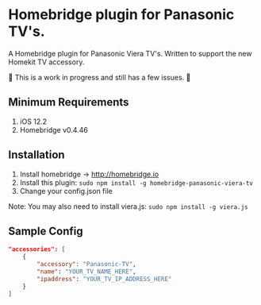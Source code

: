 # Homebridge plugin for Panasonic TV's.
A Homebridge plugin for Panasonic Viera TV's. Written to support the new Homekit TV accessory.

🚧 This is a work in progress and still has a few issues. 🚧

## Minimum Requirements
  1. iOS 12.2
  2. Homebridge v0.4.46
  
## Installation
  1. Install homebridge -> http://homebridge.io
  2. Install this plugin: `sudo npm install -g homebridge-panasonic-viera-tv`
  3. Change your config.json file
  
  Note: You may also need to install viera.js: `sudo npm install -g viera.js`

## Sample Config
  ``` JSON
  "accessories": [
      {
          "accessory": "Panasonic-TV",
          "name": "YOUR_TV_NAME_HERE",
          "ipaddress": "YOUR_TV_IP_ADDRESS_HERE"
      }
  ]
  ```
